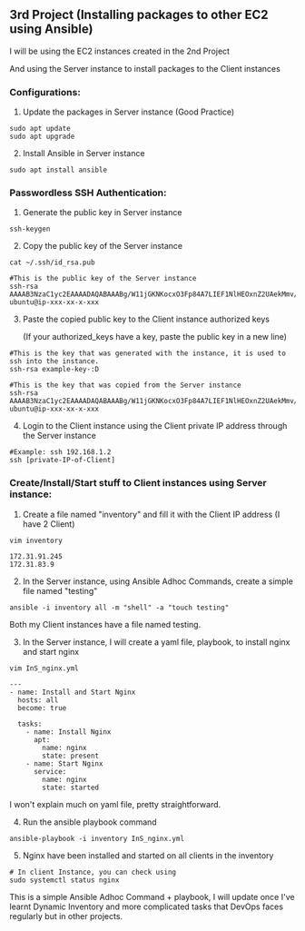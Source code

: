 ## 3rd Project (Installing packages to other EC2 using Ansible)
I will be using the EC2 instances created in the 2nd Project

And using the Server instance to install packages to the Client instances

### Configurations:
1. Update the packages in Server instance (Good Practice)
```
sudo apt update
sudo apt upgrade
```
2. Install Ansible in Server instance
```
sudo apt install ansible
```
### Passwordless SSH Authentication:
1. Generate the public key in Server instance
```
ssh-keygen
```
2. Copy the public key of the Server instance
```
cat ~/.ssh/id_rsa.pub
```
```
#This is the public key of the Server instance
ssh-rsa AAAAB3NzaC1yc2EAAAADAQABAAABg/W11jGKNKocxO3Fp84A7LIEF1NlHEOxnZ2UAekMmv/2093hoaxzwTf6P/E74QzVmrzd5ScxS6wAbgXLZ+47sG2PJkwJ/JXWm6A0vUT84b/c9xCOO7SZeu1y/KNdlQTMuMrMRBd2vplZiUWb0oRj+Py2rZq+dsdadasdasdasdasdgC8+QTsu4w8OLu51JvLdlrWCyP5cFZKxcglc42G4MXzSPDNCtsidUBtpyk61Jhd3bjy6mGWLkddit39jadsd0DkOc4aGVzUQRfi0/c6QuvLV/5P4vVGq/N75FA+z384tZ4owY75JaQkN9K49KnE7tNexgvbcz84QdqV33b3yxHSzcCpggsUjt2889qC/NeympNqsvI0bv8s5BTkjOOoFMCLNtmgUHQ253QPmQ4t10GQtOcaXa3GmuIVjst0uOKx+DO0RSkuSAmBRbE1VRDqfGNMBDExPc= ubuntu@ip-xxx-xx-x-xxx
```
3. Paste the copied public key to the Client instance authorized keys

   (If your authorized_keys have a key, paste the public key in a new line)
```
#This is the key that was generated with the instance, it is used to ssh into the instance.
ssh-rsa example-key-:D

#This is the key that was copied from the Server instance
ssh-rsa AAAAB3NzaC1yc2EAAAADAQABAAABg/W11jGKNKocxO3Fp84A7LIEF1NlHEOxnZ2UAekMmv/2093hoaxzwTf6P/E74QzVmrzd5ScxS6wAbgXLZ+47sG2PJkwJ/JXWm6A0vUT84b/c9xCOO7SZeu1y/KNdlQTMuMrMRBd2vplZiUWb0oRj+Py2rZq+dsdadasdasdasdasdgC8+QTsu4w8OLu51JvLdlrWCyP5cFZKxcglc42G4MXzSPDNCtsidUBtpyk61Jhd3bjy6mGWLkddit39jadsd0DkOc4aGVzUQRfi0/c6QuvLV/5P4vVGq/N75FA+z384tZ4owY75JaQkN9K49KnE7tNexgvbcz84QdqV33b3yxHSzcCpggsUjt2889qC/NeympNqsvI0bv8s5BTkjOOoFMCLNtmgUHQ253QPmQ4t10GQtOcaXa3GmuIVjst0uOKx+DO0RSkuSAmBRbE1VRDqfGNMBDExPc= ubuntu@ip-xxx-xx-x-xxx
```
4. Login to the Client instance using the Client private IP address through the Server instance
```
#Example: ssh 192.168.1.2
ssh [private-IP-of-Client]
```
### Create/Install/Start stuff to Client instances using Server instance:
1. Create a file named "inventory" and fill it with the Client IP address (I have 2 Client)
```
vim inventory
```
```
172.31.91.245
172.31.83.9
```
2. In the Server instance, using Ansible Adhoc Commands, create a simple file named "testing"
```
ansible -i inventory all -m "shell" -a "touch testing"
```
Both my Client instances have a file named testing.

3. In the Server instance, I will create a yaml file, playbook, to install nginx and start nginx
```
vim InS_nginx.yml
```
```
--- 
- name: Install and Start Nginx
  hosts: all
  become: true

  tasks:
    - name: Install Nginx
      apt:
        name: nginx
        state: present
    - name: Start Nginx
      service:
        name: nginx
        state: started
```
I won't explain much on yaml file, pretty straightforward.

4. Run the ansible playbook command
```
ansible-playbook -i inventory InS_nginx.yml
```
5. Nginx have been installed and started on all clients in the inventory
```
# In client Instance, you can check using
sudo systemctl status nginx 
```
This is a simple Ansible Adhoc Command + playbook, I will update once I've learnt Dynamic Inventory and more complicated tasks that DevOps faces regularly but in other projects.
